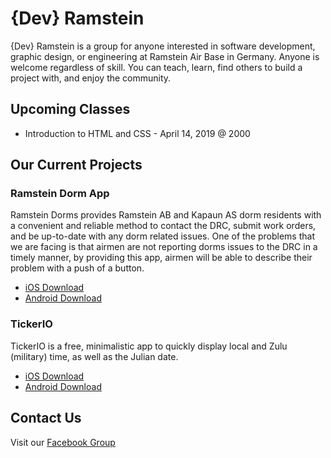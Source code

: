 # {Dev} Ramstein 

{Dev} Ramstein is a group for anyone interested in software development, graphic design, or engineering at Ramstein Air Base in Germany. Anyone is welcome regardless of skill. You can teach, learn, find others to build a project with, and enjoy the community.

## Upcoming Classes
* Introduction to HTML and CSS - April 14, 2019 @ 2000

## Our Current Projects
  
### Ramstein Dorm App
Ramstein Dorms provides Ramstein AB and Kapaun AS dorm residents with a convenient and reliable method to contact the DRC, submit work orders, and be up-to-date with any dorm related issues. One of the problems that we are facing is that airmen are not reporting dorms issues to the DRC in a timely manner, by providing this app, airmen will be able to describe their problem with a push of a button.

  * [iOS Download](https://apps.apple.com/us/app/ramstein-dorms/id1427068590)
  * [Android Download]()
  
### TickerIO
TickerIO is a free, minimalistic app to quickly display local and Zulu (military) time, as well as the Julian date.

  * [iOS Download](https://apps.apple.com/us/app/tickerio/id1481563898)
  * [Android Download](https://play.google.com/store/apps/details?id=com.threetwentyfivedesigns.tickerio&hl=en_US&pcampaignid=pcampaignidMKT-Other-global-all-co-prtnr-py-PartBadge-Mar2515-1)
  
## Contact Us 
Visit our [Facebook Group](https://www.facebook.com/groups/devramstein/)

